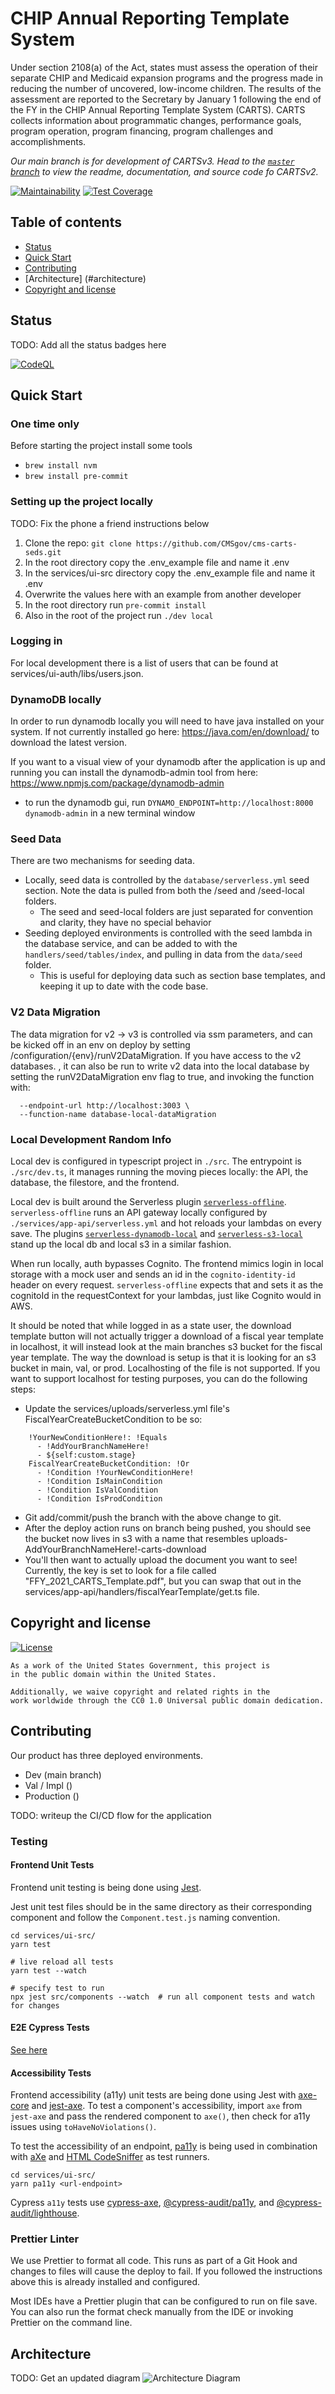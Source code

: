 # CHIP Annual Reporting Template System

Under section 2108(a) of the Act, states must assess the operation of their separate CHIP and Medicaid expansion programs and the progress made in reducing the number of uncovered, low-income children. The results of the assessment are reported to the Secretary by January 1 following the end of the FY in the CHIP Annual Reporting Template System (CARTS). CARTS collects information about programmatic changes, performance goals, program operation, program financing, program challenges and accomplishments.

_Our main branch is for development of CARTSv3. Head to the [`master` branch](https://github.com/cmsgov/cms-carts-seds/tree/master) to view the readme, documentation, and source code fo CARTSv2._

[![Maintainability](https://api.codeclimate.com/v1/badges/6bd409a85fe7b9b7d1ff/maintainability)](https://codeclimate.com/github/CMSgov/cms-carts-seds/maintainability)
[![Test Coverage](https://api.codeclimate.com/v1/badges/6bd409a85fe7b9b7d1ff/test_coverage)](https://codeclimate.com/github/CMSgov/cms-carts-seds/test_coverage)

## Table of contents

- [Status](#status)
- [Quick Start](#quick-start)
- [Contributing](#contributing)
- [Architecture] (#architecture)
- [Copyright and license](#copyright-and-license)

## Status

TODO: Add all the status badges here

[![CodeQL](https://github.com/CMSgov/cms-carts-seds/actions/workflows/codeql-analysis.yml/badge.svg?branch=main)](https://github.com/CMSgov/cms-carts-seds/actions/workflows/codeql-analysis.yml)

## Quick Start

### One time only

Before starting the project install some tools

- `brew install nvm`
- `brew install pre-commit`

### Setting up the project locally

TODO: Fix the phone a friend instructions below

1. Clone the repo: `git clone https://github.com/CMSgov/cms-carts-seds.git`
2. In the root directory copy the .env_example file and name it .env
3. In the services/ui-src directory copy the .env_example file and name it .env
4. Overwrite the values here with an example from another developer
5. In the root directory run `pre-commit install`
6. Also in the root of the project run `./dev local`

### Logging in

For local development there is a list of users that can be found at services/ui-auth/libs/users.json.

### DynamoDB locally

In order to run dynamodb locally you will need to have java installed on your system. If not currently installed go here: https://java.com/en/download/ to download the latest version.

If you want to a visual view of your dynamodb after the application is up and running you can install the dynamodb-admin tool from here: https://www.npmjs.com/package/dynamodb-admin

- to run the dynamodb gui, run `DYNAMO_ENDPOINT=http://localhost:8000 dynamodb-admin` in a new terminal window

### Seed Data

There are two mechanisms for seeding data.

- Locally, seed data is controlled by the `database/serverless.yml` seed section. Note the data is pulled from both the /seed and /seed-local folders.
  - The seed and seed-local folders are just separated for convention and clarity, they have no special behavior
- Seeding deployed environments is controlled with the seed lambda in the database service, and can be added to with the `handlers/seed/tables/index`, and pulling in data from the `data/seed` folder.
  - This is useful for deploying data such as section base templates, and keeping it up to date with the code base.

### V2 Data Migration

The data migration for v2 -> v3 is controlled via ssm parameters, and can be kicked off in an env on deploy by setting /configuration/{env}/runV2DataMigration. If you have access to the v2 databases.
, it can also be run to write v2 data into the local database by setting the runV2DataMigration env flag to true, and invoking the function with:

```aws lambda invoke /dev/null \
  --endpoint-url http://localhost:3003 \
  --function-name database-local-dataMigration
```

### Local Development Random Info

Local dev is configured in typescript project in `./src`. The entrypoint is `./src/dev.ts`, it manages running the moving pieces locally: the API, the database, the filestore, and the frontend.

Local dev is built around the Serverless plugin [`serverless-offline`](https://github.com/dherault/serverless-offline). `serverless-offline` runs an API gateway locally configured by `./services/app-api/serverless.yml` and hot reloads your lambdas on every save. The plugins [`serverless-dynamodb-local`](https://github.com/99x/serverless-dynamodb-local) and [`serverless-s3-local`](https://github.com/ar90n/serverless-s3-local) stand up the local db and local s3 in a similar fashion.

When run locally, auth bypasses Cognito. The frontend mimics login in local storage with a mock user and sends an id in the `cognito-identity-id` header on every request. `serverless-offline` expects that and sets it as the cognitoId in the requestContext for your lambdas, just like Cognito would in AWS.

It should be noted that while logged in as a state user, the download template button will not actually trigger a download of a fiscal year template in localhost, it will instead look at the main branches s3 bucket for the fiscal year template. The way the download is setup is that it is looking for an s3 bucket in main, val, or prod. Localhosting of the file is not supported. If you want to support localhost for testing purposes, you can do the following steps:

- Update the services/uploads/serverless.yml file's FiscalYearCreateBucketCondition to be so:

```
    !YourNewConditionHere!: !Equals
      - !AddYourBranchNameHere!
      - ${self:custom.stage}
    FiscalYearCreateBucketCondition: !Or
      - !Condition !YourNewConditionHere!
      - !Condition IsMainCondition
      - !Condition IsValCondition
      - !Condition IsProdCondition
```

- Git add/commit/push the branch with the above change to git.
- After the deploy action runs on branch being pushed, you should see the bucket now lives in s3 with a name that resembles uploads-AddYourBranchNameHere!-carts-download
- You'll then want to actually upload the document you want to see! Currently, the key is set to look for a file called "FFY_2021_CARTS_Template.pdf", but you can swap that out in the services/app-api/handlers/fiscalYearTemplate/get.ts file.

## Copyright and license

[![License](https://img.shields.io/badge/License-CC0--1.0--Universal-blue.svg)](https://creativecommons.org/publicdomain/zero/1.0/legalcode)

```text
As a work of the United States Government, this project is
in the public domain within the United States.

Additionally, we waive copyright and related rights in the
work worldwide through the CC0 1.0 Universal public domain dedication.
```

## Contributing

Our product has three deployed environments.

- Dev (main branch)
- Val / Impl ()
- Production ()

TODO: writeup the CI/CD flow for the application

### Testing

#### Frontend Unit Tests

Frontend unit testing is being done using [Jest](https://jestjs.io/).

Jest unit test files should be in the same directory as their corresponding component and follow the `Component.test.js` naming convention.

```
cd services/ui-src/
yarn test

# live reload all tests
yarn test --watch

# specify test to run
npx jest src/components --watch  # run all component tests and watch for changes
```

#### E2E Cypress Tests

[See here](./tests/cypress/README.md)

#### Accessibility Tests

Frontend accessibility (a11y) unit tests are being done using Jest with [axe-core](https://github.com/dequelabs/axe-core) and [jest-axe](https://github.com/nickcolley/jest-axe). To test a component's accessibility, import `axe` from `jest-axe` and pass the rendered component to `axe()`, then check for a11y issues using `toHaveNoViolations()`.

To test the accessibility of an endpoint, [pa11y](https://github.com/pa11y/pa11y) is being used in combination with [aXe](https://www.axe-core.org/) and [HTML CodeSniffer](https://squizlabs.github.io/HTML_CodeSniffer/) as test runners.

```
cd services/ui-src/
yarn pa11y <url-endpoint>
```

Cypress `a11y` tests use [cypress-axe](https://github.com/component-driven/cypress-axe), [@cypress-audit/pa11y](https://mfrachet.github.io/cypress-audit/guides/pa11y/installation.html), and [@cypress-audit/lighthouse](https://mfrachet.github.io/cypress-audit/guides/lighthouse/installation.html).

### Prettier Linter

We use Prettier to format all code. This runs as part of a Git Hook and changes to files will cause the deploy to fail. If you followed the instructions above this is already installed and configured.

Most IDEs have a Prettier plugin that can be configured to run on file save. You can also run the format check manually from the IDE or invoking Prettier on the command line.

## Architecture

TODO: Get an updated diagram
![Architecture Diagram](./.images/architecture.svg?raw=true)
